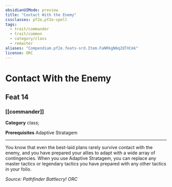 ```yaml
---
obsidianUIMode: preview
title: "Contact With the Enemy"
cssclasses: pf2e,pf2e-spell
tags:
  - trait/commander
  - trait/common
  - category/class
  - remaster
aliases: "Compendium.pf2e.feats-srd.Item.FaNRkgN6q2QTXCmk"
license: ORC
---
```

# Contact With the Enemy
## Feat 14
### [[commander]]

**Category** class; 



**Prerequisites** Adaptive Stratagem
* * *
You know that even the best-laid plans rarely survive contact with the enemy, and you have prepared your allies to adapt with a wide array of contingencies. When you use Adaptive Stratagem, you can replace any master tactics or legendary tactics you have prepared with any other tactics in your folio.

*Source: Pathfinder Battlecry!*
*ORC*
